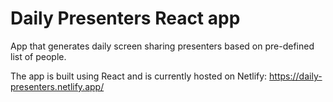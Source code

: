 # Daily Presenters React app

App that generates daily screen sharing presenters based on pre-defined list of people.

The app is built using React and is currently hosted on Netlify: https://daily-presenters.netlify.app/